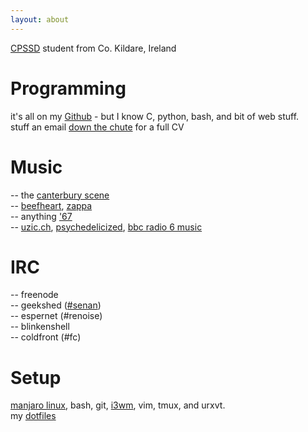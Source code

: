 ```yaml
---
layout: about
---
```


[CPSSD](http://www.computing.dcu.ie/undergraduate/pssd/computational-problem-solving-software-development-cpssd) student from Co. Kildare, Ireland

# Programming
it's all on my [Github](https://github.com/sentriz) - but I know C, python, bash, and bit of web stuff.  
stuff an email [down the chute](mailto:senan@senan.xyz) for a full CV

# Music
-- the [canterbury scene](https://en.wikipedia.org/wiki/Canterbury_scene)  
-- [beefheart](http://open.spotify.com/album/0DFhGsFKG7G58cke33GlAh), [zappa](http://open.spotify.com/artist/6ra4GIOgCZQZMOaUECftGN)  
-- anything ['67](https://en.wikipedia.org/wiki/1967_in_music)  
-- [uzic.ch](http://stream.uzic.ch:9010/), [psychedelicized](http://199.58.160.146:8006/), [bbc radio 6 music](http://bbcmedia.ic.llnwd.net/stream/bbcmedia_6music_mf_p?s=1469283931&e=1469298331&h=4423c0d9919cfee73a82c1de6178bc84)

# IRC
-- freenode  
-- geekshed ([#senan](https://kiwiirc.com/client/irc.geekshed.net/?nick=username|?#senan))  
-- espernet (#renoise)  
-- blinkenshell  
-- coldfront (#fc)

# Setup
[manjaro linux](https://manjaro.github.io/), bash, git, [i3wm](https://i3wm.org/), vim, tmux, and urxvt.  
my [dotfiles](https://github.com/sentriz/dotfiles)
